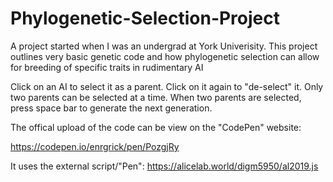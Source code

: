 # Phylogenetic-Selection-Project
A project started when I was an undergrad at York Univerisity. This project outlines very basic genetic code and how phylogenetic selection can allow for breeding of specific traits in rudimentary AI

Click on an AI to select it as a parent. Click on it again to "de-select" it. Only two parents can be selected at a time. When two parents are selected, press space bar to generate the next generation.

The offical upload of the code can be view on the "CodePen" website:

https://codepen.io/enrgrick/pen/PozgjRy

It uses the external script/"Pen": https://alicelab.world/digm5950/al2019.js
